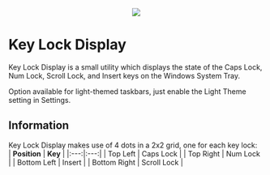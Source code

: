 <p align="center">
  <img src="https://user-images.githubusercontent.com/19144524/221764857-d0ae5fc3-9bdf-42b2-915a-66154b1ade85.png" />
</p>

# Key Lock Display

Key Lock Display is a small utility which displays the state of the Caps Lock, Num Lock, Scroll Lock, and Insert keys on the Windows System Tray.  

Option available for light-themed taskbars, just enable the Light Theme setting in Settings.

## Information
Key Lock Display makes use of 4 dots in a 2x2 grid, one for each key lock:  
| **Position** | **Key** |
|:---:|:---:|
| Top Left | Caps Lock |
| Top Right | Num Lock |
| Bottom Left | Insert |
| Bottom Right | Scroll Lock |



